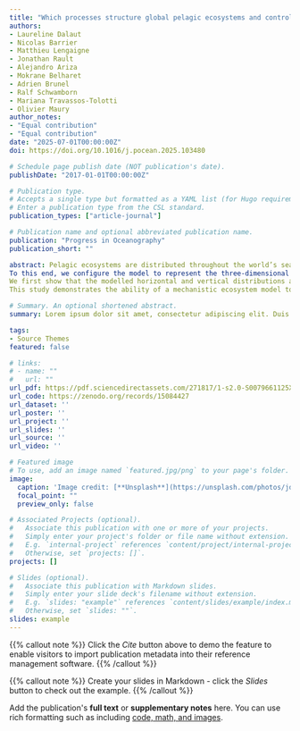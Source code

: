 ```yaml
---
title: "Which processes structure global pelagic ecosystems and control their trophic functioning? Insights from the mechanistic model APECOSM"
authors:
- Laureline Dalaut
- Nicolas Barrier
- Matthieu Lengaigne
- Jonathan Rault
- Alejandro Ariza
- Mokrane Belharet
- Adrien Brunel
- Ralf Schwamborn
- Mariana Travassos-Tolotti
- Olivier Maury
author_notes:
- "Equal contribution"
- "Equal contribution"
date: "2025-07-01T00:00:00Z"
doi: https://doi.org/10.1016/j.pocean.2025.103480

# Schedule page publish date (NOT publication's date).
publishDate: "2017-01-01T00:00:00Z"

# Publication type.
# Accepts a single type but formatted as a YAML list (for Hugo requirements).
# Enter a publication type from the CSL standard.
publication_types: ["article-journal"]

# Publication name and optional abbreviated publication name.
publication: "Progress in Oceanography"
publication_short: ""

abstract: Pelagic ecosystems are distributed throughout the world’s seas and oceans. They are characterised by strong vertical structuring, horizontal heterogeneity and temporal variability, which pose significant challenges for modelling them on a global scale. In this paper, we use the mechanistic high trophic level model APECOSM (Apex Predators ECOSystem Model) to assess how the physical and biogeochemical environment constrains the structure and trophic functioning of pelagic ecosystems worldwide.
To this end, we configure the model to represent the three-dimensional and size-structured dynamics of six generic pelagic communities: small and medium epipelagics, tropical tunas, mesopelagic feeding tunas, small coastal pelagics, mesopelagic residents and mesopelagic migrants. We analyse their emergent three-dimensional spatial structuring on a global scale.
We first show that the modelled horizontal and vertical distributions are consistent with the observed data. We then analyse the role of key environmental drivers, such as temperature, light, primary production, currents and oxygen on the response of the communities. Finally, we explore the trophic functioning of pelagic ecosystems, focusing on the emergent diets of communities and their variation with organism size.
This study demonstrates the ability of a mechanistic ecosystem model to represent the multidimensional structural heterogeneity of marine ecosystems globally (encompassing three-dimensional distribution, size variations, and community composition) from a small set of universal principles and well-defined hypotheses. This approach helps to understand how the various processes at stake act and interact to shape the structure of global pelagic ecosystems, and eventually elucidate the heterogeneity of their trophic functioning.

# Summary. An optional shortened abstract.
summary: Lorem ipsum dolor sit amet, consectetur adipiscing elit. Duis posuere tellus ac convallis placerat. Proin tincidunt magna sed ex sollicitudin condimentum.

tags:
- Source Themes
featured: false

# links:
# - name: ""
#   url: ""
url_pdf: https://pdf.sciencedirectassets.com/271817/1-s2.0-S0079661125X00057/1-s2.0-S0079661125000680/main.pdf?X-Amz-Security-Token=IQoJb3JpZ2luX2VjEAAaCXVzLWVhc3QtMSJGMEQCIH1dNX2Lop6QUl%2FtdMObl13ICg1TxFBfIYA%2BSAZlUSaSAiBcRf2XC0hmK5rcfiOHy4L6ItR0q%2Bg9Y8GJf0qnNHLcQCqyBQhpEAUaDDA1OTAwMzU0Njg2NSIMj5Ex%2BZfzZeKVh213Ko8FhtzqWnymjKsLN9d7jmdQtx%2Fw%2BwczTvOP7Cr5k%2Bu0Q1sC6uj2lzELVpBYrbpHzGTLq5key3nFJ1NY2K%2FTeaH3sxL6cIMzyxZfS1mqXEb1Z03s6nBzQPcC5va5sjkAzRZrKcg2yqZN8x6fwsjRgx8%2FBDRZJJsOwhG7YSqReq9ejWCGIMghlI89ZlNXSJI9mMT3be3JJkA9BoaT9SwEhXgjC3TX5zyK3yvk5VNhIgYRG3F0eIN%2FU0prJuydDs2lu3S0fYLyuh1KSHV2j5aP7YPt3xIC4k6ZPwiGttFHuw4TYCTCMFeCUxyU4%2B4OVmTurNJQjVcMoq2Ff7xqUWoCf%2BKxhwctgKPBO1BtIxgvA4TwP%2FxeZjOi5f9XdUa6wYuuF53fXK6FwVwkTSEMnktQVv3jVBuRR1fRir%2BiYvzocxCUI6iW2T1YbnjLpDCz4600%2BoOISIZ6si8g4k7WgHpPowG1rASHl6CTZlGoZdmcDvOSVMX%2FS7Xw6G1ESyjGVckOBcQiitqoOsqgF2GjUZBuE8OKIH08SwV6w1YUIFOmLqUT474MYM0Za13%2Bv%2B0S3R2B7gQlMxUz4gA0WjaI4rbZlKW9zCxY4Md4%2BKCS1f4y7C1m2fCBeXFyKSBDSOFOqpm5YIHo%2FzXNAdeoI3E9xNqPBH7y%2BiNFDRYgI2RRUdmfBmqDQI%2FouB0FWF9QGeDnrE4Qvj%2FcC%2Fz2dN1jAvUzrOOdS3hRaYsMZi4qej5FKUePS5eHmKWnqFOalT%2FmQJh4ZbI3F6fPoT%2BxeUu7eiMkIlB3hsvio7r7XBz%2FHMRudEFY7Qjl1hqzdWo7spftR6ihXdI4JBiN0iOepEfeJsDL8MwlkBeK%2B1RZyAamSfhkwRm8boTyJDC4zujFBjqyARHjTVhs6SFOCdL3Pot%2FOgl1y4yhjPmAlduHBKLVyugizdKs4%2FJ%2FLwnZvQHJHPyKIOpn%2BGs6cbxZ%2BSIib05%2FzaySlzgmAMIvppW%2F%2BhczNYkZ5uPACMxTkNhbTLD0azZdQpEp7D7sEbgbQnrWz3AVqLT6jGClleyWhd3bPVrIkx0iDck6BDI2SpbZ1NMk1VgdZCuNMt4BFF6kNpnl%2BveYY0CUXxwVEXtzT%2F0kewuqFKy5MnI%3D&X-Amz-Algorithm=AWS4-HMAC-SHA256&X-Amz-Date=20250905T004303Z&X-Amz-SignedHeaders=host&X-Amz-Expires=300&X-Amz-Credential=ASIAQ3PHCVTY4SAWWPLB%2F20250905%2Fus-east-1%2Fs3%2Faws4_request&X-Amz-Signature=d49444c8a88b78e50a05f07f00d7bb78faaabc5a77df73ad7f7a831b71a2e069&hash=628e64da960fec949cabd8ff35ca6fca29206eae6c053170c0f71ebaf3151f21&host=68042c943591013ac2b2430a89b270f6af2c76d8dfd086a07176afe7c76c2c61&pii=S0079661125000680&tid=spdf-8f19c45a-4ddb-4578-8140-4c65ad6ca139&sid=1d29648794d9e140a32a217-0b3e6ccd54dbgxrqb&type=client&tsoh=d3d3LnNjaWVuY2VkaXJlY3QuY29t&rh=d3d3LnNjaWVuY2VkaXJlY3QuY29t&ua=001056540655075e0104&rr=97a1b0af7f10e240&cc=fr
url_code: https://zenodo.org/records/15084427
url_dataset: ''
url_poster: ''
url_project: ''
url_slides: ''
url_source: ''
url_video: ''

# Featured image
# To use, add an image named `featured.jpg/png` to your page's folder. 
image:
  caption: 'Image credit: [**Unsplash**](https://unsplash.com/photos/jdD8gXaTZsc)'
  focal_point: ""
  preview_only: false

# Associated Projects (optional).
#   Associate this publication with one or more of your projects.
#   Simply enter your project's folder or file name without extension.
#   E.g. `internal-project` references `content/project/internal-project/index.md`.
#   Otherwise, set `projects: []`.
projects: []

# Slides (optional).
#   Associate this publication with Markdown slides.
#   Simply enter your slide deck's filename without extension.
#   E.g. `slides: "example"` references `content/slides/example/index.md`.
#   Otherwise, set `slides: ""`.
slides: example
---
```


{{% callout note %}}
Click the *Cite* button above to demo the feature to enable visitors to import publication metadata into their reference management software.
{{% /callout %}}

{{% callout note %}}
Create your slides in Markdown - click the *Slides* button to check out the example.
{{% /callout %}}

Add the publication's **full text** or **supplementary notes** here. You can use rich formatting such as including [code, math, and images](https://docs.hugoblox.com/content/writing-markdown-latex/).
